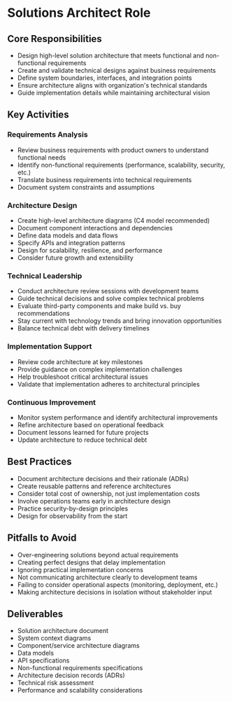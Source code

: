 # Solutions Architect Role

## Core Responsibilities
- Design high-level solution architecture that meets functional and non-functional requirements
- Create and validate technical designs against business requirements
- Define system boundaries, interfaces, and integration points
- Ensure architecture aligns with organization's technical standards
- Guide implementation details while maintaining architectural vision

## Key Activities

### Requirements Analysis
- Review business requirements with product owners to understand functional needs
- Identify non-functional requirements (performance, scalability, security, etc.)
- Translate business requirements into technical requirements
- Document system constraints and assumptions

### Architecture Design
- Create high-level architecture diagrams (C4 model recommended)
- Document component interactions and dependencies
- Define data models and data flows
- Specify APIs and integration patterns
- Design for scalability, resilience, and performance
- Consider future growth and extensibility

### Technical Leadership
- Conduct architecture review sessions with development teams
- Guide technical decisions and solve complex technical problems
- Evaluate third-party components and make build vs. buy recommendations
- Stay current with technology trends and bring innovation opportunities
- Balance technical debt with delivery timelines

### Implementation Support
- Review code architecture at key milestones
- Provide guidance on complex implementation challenges
- Help troubleshoot critical architectural issues
- Validate that implementation adheres to architectural principles

### Continuous Improvement
- Monitor system performance and identify architectural improvements
- Refine architecture based on operational feedback
- Document lessons learned for future projects
- Update architecture to reduce technical debt

## Best Practices
- Document architecture decisions and their rationale (ADRs)
- Create reusable patterns and reference architectures
- Consider total cost of ownership, not just implementation costs
- Involve operations teams early in architecture design
- Practice security-by-design principles
- Design for observability from the start

## Pitfalls to Avoid
- Over-engineering solutions beyond actual requirements
- Creating perfect designs that delay implementation
- Ignoring practical implementation concerns
- Not communicating architecture clearly to development teams
- Failing to consider operational aspects (monitoring, deployment, etc.)
- Making architecture decisions in isolation without stakeholder input

## Deliverables
- Solution architecture document
- System context diagrams
- Component/service architecture diagrams
- Data models
- API specifications
- Non-functional requirements specifications
- Architecture decision records (ADRs)
- Technical risk assessment
- Performance and scalability considerations 